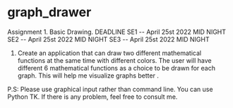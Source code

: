 # graph_drawer

Assignment 1. Basic Drawing. 
DEADLINE
SE1 -- April 25st 2022 MID NIGHT 
SE2 -- April 25st 2022 MID NIGHT 
SE3 -- April 25st 2022 MID NIGHT 

1. Create an application that can draw two different mathematical functions at the same time with different colors. The user will have different 6 mathematical functions as a choice to be drawn for each graph. This will help me visualize graphs better . 

P.S: Please use graphical input rather than command line. You can use Python TK. If there is any problem, feel free to consult me. 
